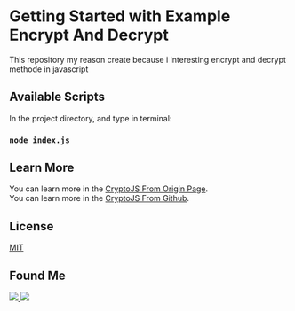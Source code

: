 # Getting Started with Example Encrypt And Decrypt

This repository my reason create because i interesting encrypt and decrypt methode in javascript

## Available Scripts

In the project directory, and type in terminal:

### `node index.js`

## Learn More

You can learn more in the [CryptoJS From Origin Page](https://cryptojs.gitbook.io/docs/).
<br/>
You can learn more in the [CryptoJS From Github](https://github.com/brix/crypto-js).

## License

[MIT](https://choosealicense.com/licenses/mit/)

## Found Me

[<img src="https://img.shields.io/badge/Instagram-E4405F?style=for-the-badge&logo=instagram&logoColor=white" /> ](https://www.instagram.com/faiz.adie/)
[<img src="https://img.shields.io/badge/LinkedIn-0077B5?style=for-the-badge&logo=linkedin&logoColor=white" /> ](https://www.linkedin.com/in/muhammad-faiz-adi-eryoso-95a286143/)
